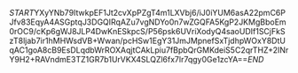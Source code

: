 $START$YXyYNb79ItwkpEF1Jt2cvXpPZgT4m1LXVbj6/iJ0iYUM6asA22pmC6PJfv83EqyA4ASGptqJ3DGQIRqAZu7vgNDYo0n7wZGQFA5KgP2JKMgBboEm0rOC9/cKp6gWJ8JLP4DwKnESkpcS/P56psk6UVriXodyQ4saoUDIf1SCjFkSzT8ljab7ir1hMHWsdVB+Wwan/pcHSw1EgY31JmJMpnefSxTjdhpWOxY8DtUqAC1goA8cB9EsDLqdbWrROXAqjtCAkLpiu7fBpbQrGMKdeiS5C2qrTHZ+2INrY9H2+RAVndmE3TZ1GR7b1UrVKX4SLQZl6fx7lr7qgy0Ge1zcYA==$END$